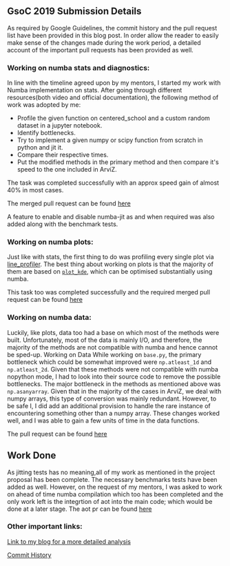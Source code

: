 ## GsoC 2019 Submission Details

As required by Google Guidelines, the commit history and the pull request list have been provided in this blog post. In order allow the reader to easily make sense of the changes made during the work period, a detailed account of the important pull requests has been provided as well. 


### Working on numba stats and diagnostics:

In line with the timeline agreed upon by my mentors, I started my work with Numba implementation on stats. After going through different resources(both video and official documentation), the following method of work was adopted by me:

* Profile the given function on centered_school and a custom random dataset in a jupyter notebook.
* Identify bottlenecks.
* Try to implement a given numpy or scipy function from scratch in python and jit it.
* Compare their respective times.
* Put the modified methods in the primary method and then compare it's speed to the one included in ArviZ. 

The task was completed successfully with an approx speed gain of almost 40% in most cases.

The merged pull request can be found [here](https://github.com/arviz-devs/arviz/pull/710)


A feature to enable and disable numba-jit as and when required was also added along with the benchmark tests.
### Working on numba plots: 

Just like with stats, the first thing to do was profiling every single plot via [line_profiler](https://github.com/rkern/line_profiler). The best thing about working on plots is that the majority of them are based on [`plot_kde`](https://arviz-devs.github.io/arviz/generated/arviz.plot_kde.html#arviz.plot_kde), which can be optimised substantially using numba. 


This task too was completed successfully and the required merged pull request can be found [here](https://github.com/arviz-devs/arviz/pull/742)


### Working on numba data:

Luckily, like plots, data too had a base on which most of the methods were built. Unfortunately, most of the data is mainly I/O, and therefore, the majority of the methods are not compatible with numba and hence cannot be sped-up.
Working on Data
While working on `base.py`, the primary bottleneck which could be somewhat improved were `np.atleast_1d` and `np.atleast_2d`. Given that these methods were not compatible with numba nopython mode, I had to look into their source code to remove the possible bottlenecks. The major bottleneck in the methods as mentioned above was `np.asanyarray`. Given that in the majority of the cases in ArviZ, we deal with numpy arrays, this type of conversion was mainly redundant. However, to be safe I, I did add an additional provision to handle the rare instance of encountering something other than a numpy array. These changes worked well, and I was able to gain a few units of time in the data functions.

The pull request can be found [here](https://github.com/arviz-devs/arviz/pull/774)


## Work Done

As jitting tests has no meaning,all of my work as mentioned in the project proposal has been complete. The necessary benchmarks tests have been added as well. However, on the request of my mentors, I was asked to work on ahead of time numba compilation which too has been completed and the only work left is the integrtion of aot into the main code; which would be done at a later stage. The aot pr can be found [here](https://github.com/arviz-devs/arviz/pull/785)


### Other important links:

[Link to my blog for a more detailed analysis](https://ban-zee.github.io/)


[Commit History](https://github.com/arviz-devs/arviz/commits?author=Ban-zee)

